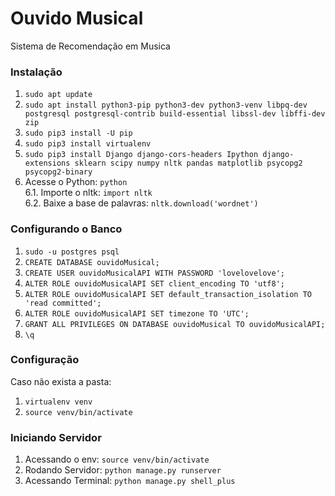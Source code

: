 # Ouvido Musical  
Sistema de Recomendação em Musica  

### Instalação  
1. `sudo apt update`  
2. `sudo apt install python3-pip python3-dev python3-venv libpq-dev postgresql postgresql-contrib build-essential libssl-dev libffi-dev zip`        
3. `sudo pip3 install -U pip`  
4. `sudo pip3 install virtualenv`    
5. `sudo pip3 install Django django-cors-headers Ipython django-extensions sklearn scipy numpy nltk pandas matplotlib psycopg2 psycopg2-binary`       
6. Acesse o Python: `python`  
6.1. Importe o nltk: `import nltk`  
6.2. Baixe a base de palavras: `nltk.download('wordnet')`    

### Configurando o Banco  
1. `sudo -u postgres psql`  
2. `CREATE DATABASE ouvidoMusical;`  
3. `CREATE USER ouvidoMusicalAPI WITH PASSWORD 'lovelovelove';`  
4. `ALTER ROLE ouvidoMusicalAPI SET client_encoding TO 'utf8';`  
5. `ALTER ROLE ouvidoMusicalAPI SET default_transaction_isolation TO 'read committed';`  
6. `ALTER ROLE ouvidoMusicalAPI SET timezone TO 'UTC';`  
7. `GRANT ALL PRIVILEGES ON DATABASE ouvidoMusical TO ouvidoMusicalAPI;`  
8. `\q`  

### Configuração  

Caso não exista a pasta:  
1. `virtualenv venv`  
2. `source venv/bin/activate`    

### Iniciando Servidor
1. Acessando o env: `source venv/bin/activate`  
2. Rodando Servidor: `python manage.py runserver`  
3. Acessando Terminal: `python manage.py shell_plus`  
